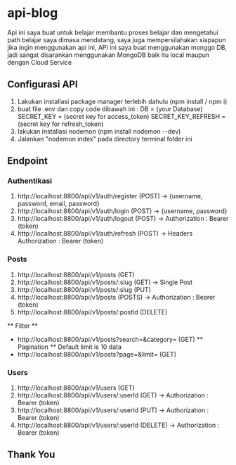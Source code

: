 # api-blog
Api ini saya buat untuk belajar membantu proses belajar dan mengetahui path belajar saya dimasa mendatang, saya juga mempersilahakan siapapun jika ingin menggunakan api ini,
API ini saya buat menggunakan monggo DB, jadi sangat disarankan menggunakan MongoDB baik itu local maupun dengan Cloud Service

## Configurasi API
1.  Lakukan installasi package manager terlebih dahulu (npm install / npm i)
2.  buat file .env
    dan copy code dibawah ini :
    DB = (your Database)
    SECRET_KEY = (secret key for access_token)
    SECRET_KEY_REFRESH = (secret key for refresh_token)
3.  lakukan installasi nodemon (npm install nodemon --dev)
4.  Jalankan "nodemon index" pada directory terminal folder ini

## Endpoint
### Authentikasi
  1.  http://localhost:8800/api/v1/auth/register (POST) -> {username, password, email, password}
  2.  http://localhost:8800/api/v1/auth/login (POST) -> {username, password}
  3.  http://localhost:8800/api/v1/auth/logout (POST) -> Authorization : Bearer (token)
  4.  http://localhost:8800/api/v1/auth/refresh (POST) -> Headers Authorization : Bearer (token)

### Posts
  1.  http://localhost:8800/api/v1/posts (GET)
  2.  http://localhost:8800/api/v1/posts/:slug (GET) -> Single Post
  3.  http://localhost:8800/api/v1/posts/:slug (PUT) 
  4.  http://localhost:8800/api/v1/posts (POSTS) -> Authorization : Bearer (token) 
  5.  http://localhost:8800/api/v1/posts/:postId (DELETE) 

  ** Filter **
 -  http://localhost:8800/api/v1/posts?search=&category= (GET)
  ** Pagination **
    Default limit is 10 data
 -  http://localhost:8800/api/v1/posts?page=&limit= (GET)

### Users 
  1.  http://localhost:8800/api/v1/users (GET)
  2.  http://localhost:8800/api/v1/users/:userId (GET) -> Authorization : Bearer (token)
  3.  http://localhost:8800/api/v1/users/:userId (PUT) -> Authorization : Bearer (token)
  4.  http://localhost:8800/api/v1/users/:userId (DELETE) -> Authorization : Bearer (token)


## Thank You
